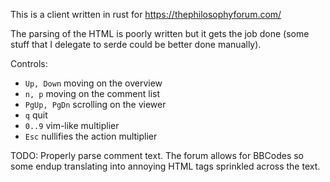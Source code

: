 This is a client written in rust for https://thephilosophyforum.com/

The parsing of the HTML is poorly written but it gets the job done (some stuff
that I delegate to serde could be better done manually).

Controls:
- `Up, Down` moving on the overview
- `n, p` moving on the comment list
- `PgUp, PgDn` scrolling on the viewer
- `q` quit
- `0..9` vim-like multiplier
- `Esc` nullifies the action multiplier

TODO: Properly parse comment text. The forum allows for BBCodes so some endup
translating into annoying HTML tags sprinkled across the text.
